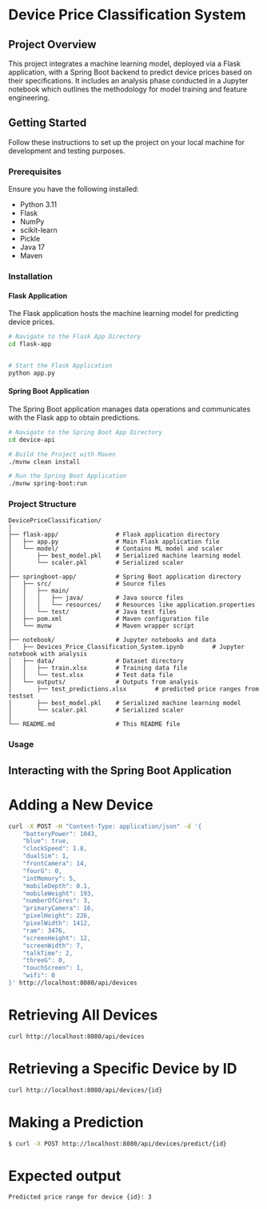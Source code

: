 # Device Price Classification System

## Project Overview
This project integrates a machine learning model, deployed via a Flask application, with a Spring Boot backend to predict device prices based on their specifications. It includes an analysis phase conducted in a Jupyter notebook which outlines the methodology for model training and feature engineering.

## Getting Started
Follow these instructions to set up the project on your local machine for development and testing purposes.

### Prerequisites
Ensure you have the following installed:
- Python 3.11
- Flask
- NumPy
- scikit-learn
- Pickle
- Java 17
- Maven

### Installation

#### Flask Application
The Flask application hosts the machine learning model for predicting device prices.


```bash
# Navigate to the Flask App Directory
cd flask-app


# Start the Flask Application
python app.py
```

#### Spring Boot Application
The Spring Boot application manages data operations and communicates with the Flask app to obtain predictions.

```bash
# Navigate to the Spring Boot App Directory
cd device-api

# Build the Project with Maven
./mvnw clean install

# Run the Spring Boot Application
./mvnw spring-boot:run
```

### Project Structure 
```
DevicePriceClassification/
│
├── flask-app/                # Flask application directory
│   ├── app.py                # Main Flask application file
│   └── model/                # Contains ML model and scaler
│       ├── best_model.pkl    # Serialized machine learning model
│       └── scaler.pkl        # Serialized scaler
│
├── springboot-app/           # Spring Boot application directory
│   ├── src/                  # Source files
│   │   ├── main/
│   │   │   ├── java/         # Java source files
│   │   │   └── resources/    # Resources like application.properties
│   │   └── test/             # Java test files
│   ├── pom.xml               # Maven configuration file
│   └── mvnw                  # Maven wrapper script
│
├── notebook/                 # Jupyter notebooks and data
│   ├── Devices_Price_Classification_System.ipynb        # Jupyter notebook with analysis
│   ├── data/                 # Dataset directory
│   │   ├── train.xlsx        # Training data file
│   │   └── test.xlsx         # Test data file
│   └── outputs/              # Outputs from analysis
│       ├── test_predictions.xlsx        # predicted price ranges from testset
│       ├── best_model.pkl    # Serialized machine learning model
│       └── scaler.pkl        # Serialized scaler
│
└── README.md                 # This README file
```

### Usage
## Interacting with the Spring Boot Application
# Adding a New Device
```bash
curl -X POST -H "Content-Type: application/json" -d '{
    "batteryPower": 1043,
    "blue": true,
    "clockSpeed": 1.8,
    "dualSim": 1,
    "frontCamera": 14,
    "fourG": 0,
    "intMemory": 5,
    "mobileDepth": 0.1,
    "mobileWeight": 193,
    "numberOfCores": 3,
    "primaryCamera": 16,
    "pixelHeight": 226,
    "pixelWidth": 1412,
    "ram": 3476,
    "screenHeight": 12,
    "screenWidth": 7,
    "talkTime": 2,
    "threeG": 0,
    "touchScreen": 1,
    "wifi": 0
}' http://localhost:8080/api/devices
```

# Retrieving All Devices
```bash
curl http://localhost:8080/api/devices
```
# Retrieving a Specific Device by ID

```bash
curl http://localhost:8080/api/devices/{id}
```

# Making a Prediction
```bash
$ curl -X POST http://localhost:8080/api/devices/predict/{id}
```

# Expected output 
```bash
Predicted price range for device {id}: 3
```


